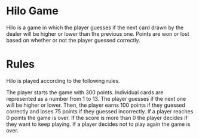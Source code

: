 # Hilo Game
Hilo is a game in which the player guesses if the next card drawn by the dealer will be higher or lower than the previous one. Points are won or lost based on whether or not the player guessed correctly.

# Rules 
Hilo is played according to the following rules.

The player starts the game with 300 points. 
Individual cards are represented as a number from 1 to 13. 
The player guesses if the next one will be higher or lower. 
Then, the player earns 100 points if they guessed correctly and loses 75 points if they guessed incorrectly. 
If a player reaches 0 points the game is over. 
If the score is more than 0 the player decides if they want to keep playing. 
If a player decides not to play again the game is over.
